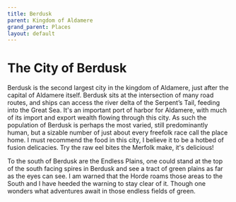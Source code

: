 ```yaml
---
title: Berdusk
parent: Kingdom of Aldamere
grand_parent: Places
layout: default
---
```


# The City of Berdusk

Berdusk is the second largest city in the kingdom of Aldamere, just after the capital of Aldamere itself. Berdusk sits at the intersection of many road routes, and ships can access the river delta of the Serpent’s Tail, feeding into the Great Sea. It's an important port of harbor for Aldamere, with much of its import and export wealth flowing through this city. As such the population of Berdusk is perhaps the most varied, still predominantly human, but a sizable number of just about every freefolk race call the place home. I must recommend the food in this city, I believe it to be a hotbed of fusion delicacies. Try the raw eel bites the Merfolk make, it's delicious!

To the south of Berdusk are the Endless Plains, one could stand at the top of the south facing spires in Berdusk and see a tract of green plains as far as the eyes can see. I am warned that the Horde roams those areas to the South and I have heeded the warning to stay clear of it. Though one wonders what adventures await in those endless fields of green.
